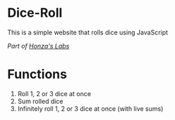 # Dice-Roll
<p> This is a simple website that rolls dice using JavaScript</p>
<p><i>Part of <a href="https://hz-labs.web.app/">Honza's Labs</a></i></p>

# Functions
<ol>
    <li> Roll 1, 2 or 3 dice at once
    <li> Sum rolled dice
    <li> Infinitely roll 1, 2 or 3 dice at once (with live sums)